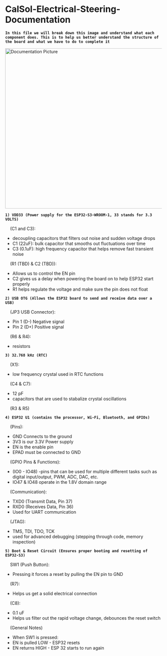# CalSol-Electrical-Steering-Documentation

**`In this file we will break down this image and understand what each component does. This is to help us better understand the structure of the board and what we have to do to complete it `**

<img width="515" alt="Documentation Picture" src="https://github.com/user-attachments/assets/093bd5ac-63aa-4c7b-8b5c-953f2f3af9b0" />



**`1) VDD33 (Power supply for the ESP32-S3-WROOM-1, 33 stands for 3.3 VOLTS)`**

  &nbsp;&nbsp;&nbsp;&nbsp;(C1 and C3):
  - decoupling capacitors that filters out noise and sudden voltage drops
  - C1 (22uF): bulk capacitor that smooths out fluctuations over time
  - C3 (0.1uF): high frequency capacitor that helps remove fast transient noise
    
  &nbsp;&nbsp;&nbsp;&nbsp;(R1 (TBD) & C2 (TBD)):
  - Allows us to control the EN pin
  - C2 gives us a delay when powering the board on to help ESP32 start properly
  - R1 helps regulate the voltage and make sure the pin does not float

**`2) USB OTG (Allows the ESP32 board to send and receive data over a USB)`**

  &nbsp;&nbsp;&nbsp;&nbsp;(JP3 USB Connector):
   - Pin 1 (D-) Negative signal
   - Pin 2 (D+) Positive signal
  
  &nbsp;&nbsp;&nbsp;&nbsp;(R6 & R4):
   - resistors

**`3) 32.768 kHz (RTC)`**

  &nbsp;&nbsp;&nbsp;&nbsp;(X1):
   - low frequency crystal used in RTC functions
  
  &nbsp;&nbsp;&nbsp;&nbsp;(C4 & C7):
   - 12 pF
   - capacitors that are used to stabalize crystal oscillations
  
  &nbsp;&nbsp;&nbsp;&nbsp;(R3 & R5)

**`4) ESP32 U1 (contains the processor, Wi-Fi, Bluetooth, and GPIOs)`**

  &nbsp;&nbsp;&nbsp;&nbsp;(Pins):
   - GND Connects to the ground
   - 3V3 is our 3.3V Power supply
   - EN is the enable pin
   - EPAD must be connected to GND
  
  &nbsp;&nbsp;&nbsp;&nbsp;(GPIO Pins & Functions):
   - (IO0 - IO48) -pins that can be used for multiple different tasks such as digital input/output, PWM, ADC, DAC, etc.
   - IO47 & IO48 operate in the 1.8V domain range
  
  &nbsp;&nbsp;&nbsp;&nbsp;(Communication):
  - TXD0 (Transmit Data, Pin 37)
  - RXD0 (Receives Data, Pin 36)
  - Used for UART communication

  &nbsp;&nbsp;&nbsp;&nbsp;(JTAG):
   - TMS, TDI, TDO, TCK
   - used for advanced debugging (stepping through code, memory inspection)

**`5) Boot & Reset Circuit (Ensures proper booting and resetting of ESP32-S3)`**

  &nbsp;&nbsp;&nbsp;&nbsp;SW1 (Push Button):
   - Pressing it forces a reset by pulling the EN pin to GND

  &nbsp;&nbsp;&nbsp;&nbsp;(R7):
   - Helps us get a solid electrical connection
  
  &nbsp;&nbsp;&nbsp;&nbsp;(C8):
   - 0.1 uF
   - Helps us filter out the rapid voltage change, debounces the reset switch
  
  &nbsp;&nbsp;&nbsp;&nbsp;(General Notes)
   - When SW1 is pressed:
   - EN is pulled LOW - ESP32 resets
   - EN returns HIGH - ESP 32 starts to run again
   
   


     

